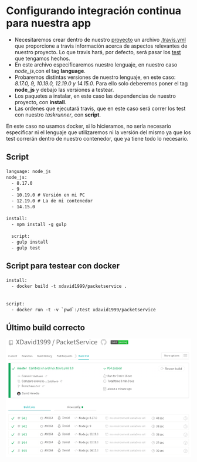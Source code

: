 # Configurando integración continua para nuestra app

- Necesitaremos crear dentro de nuestro [proyecto](https://github.com/XDavid1999/PacketService) un archivo [.travis.yml](https://github.com/XDavid1999/PacketService/blob/master/.travis.yml) que proporcione a travis información acerca de aspectos relevantes de nuestro proyecto. Lo que travis hará, por defecto, será pasar los [test](https://github.com/XDavid1999/PacketService/blob/master/test/packetServiceTest.js) que tengamos hechos.
- En este archivo especificaremos nuestro lenguaje, en nuestro caso *node_js*,con el tag **language**.
- Probaremos distintas versiones de nuestro lenguaje, en este caso: *8.17.0, 9, 10.19.0, 12.19.0 y 14.15.0*. Para ello solo deberemos poner el tag **node_js** y debajo las versiones a testear.
- Los paquetes a instalar, en este caso las dependencias de nuestro proyecto, con **install**.
- Las ordenes que ejecutará travis, que en este caso será correr los test con nuestro *taskrunner*, con **script**.

En este caso no usamos docker, si lo hicieramos, no sería necesario especificar ni el lenguaje que utilizaremos ni la versión del mismo ya que los test correrán dentro de nuestro contenedor, que ya tiene todo lo necesario.

## Script

~~~
language: node_js
node_js:
  - 8.17.0
  - 9
  - 10.19.0 # Versión en mi PC
  - 12.19.0 # La de mi contenedor
  - 14.15.0

install:
  - npm install -g gulp

  script:
  - gulp install
  - gulp test
~~~

## Script para testear con docker

~~~
install:
  - docker build -t xdavid1999/packetservice .


script:
  - docker run -t -v `pwd`:/test xdavid1999/packetservice
~~~

## Último build correcto
![travisCorrecto](images/im1.png)
